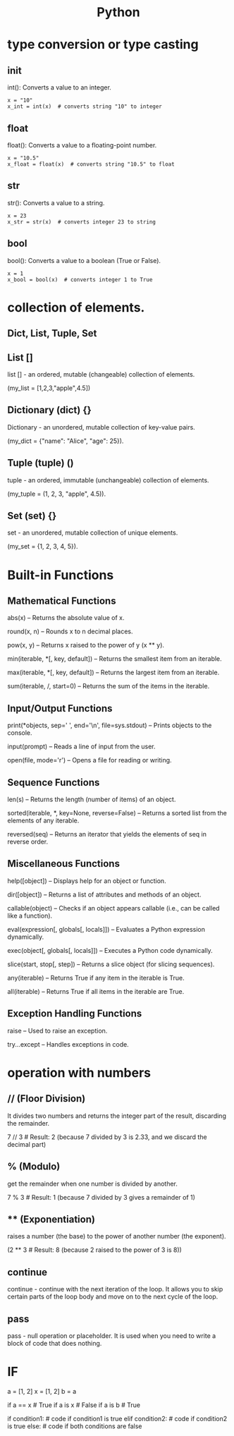 <div align="center">

# **Python**

</div>

# type conversion or type casting

## init

  int(): Converts a value to an integer.

    x = "10"
    x_int = int(x)  # converts string "10" to integer

## float

  float(): Converts a value to a floating-point number.
  
    x = "10.5"
    x_float = float(x)  # converts string "10.5" to float

## str

  str(): Converts a value to a string.

    x = 23
    x_str = str(x)  # converts integer 23 to string

## bool

  bool(): Converts a value to a boolean (True or False).

    x = 1
    x_bool = bool(x)  # converts integer 1 to True

# collection of elements.

## Dict, List, Tuple, Set

## List []

  list [] - an ordered, mutable (changeable) collection of elements.

  (my_list = [1,2,3,"apple",4.5])

##  Dictionary (dict) {}

  Dictionary - an unordered, mutable collection of key-value pairs.

  (my_dict = {"name": "Alice", "age": 25}).

## Tuple (tuple) ()

   tuple - an ordered, immutable (unchangeable) collection of elements.

   (my_tuple = (1, 2, 3, "apple", 4.5)).

## Set (set) {}

  set - an unordered, mutable collection of unique elements.

  (my_set = {1, 2, 3, 4, 5}).

# Built-in Functions

##  Mathematical Functions

  abs(x) – Returns the absolute value of x.
  
  round(x, n) – Rounds x to n decimal places.
  
  pow(x, y) – Returns x raised to the power of y (x ** y).
  
  min(iterable, *[, key, default]) – Returns the smallest item from an iterable.
  
  max(iterable, *[, key, default]) – Returns the largest item from an iterable.
  
  sum(iterable, /, start=0) – Returns the sum of the items in the iterable.

## Input/Output Functions

  print(*objects, sep=' ', end='\n', file=sys.stdout) – Prints objects to the console.
  
  input(prompt) – Reads a line of input from the user.
  
  open(file, mode='r') – Opens a file for reading or writing.

## Sequence Functions

  len(s) – Returns the length (number of items) of an object.
  
  sorted(iterable, *, key=None, reverse=False) – Returns a sorted list from the elements of any iterable.
  
  reversed(seq) – Returns an iterator that yields the elements of seq in reverse order.

## Miscellaneous Functions

  help([object]) – Displays help for an object or function.
  
  dir([object]) – Returns a list of attributes and methods of an object.
  
  callable(object) – Checks if an object appears callable (i.e., can be called like a function).
  
  eval(expression[, globals[, locals]]) – Evaluates a Python expression dynamically.
  
  exec(object[, globals[, locals]]) – Executes a Python code dynamically.
  
  slice(start, stop[, step]) – Returns a slice object (for slicing sequences).
  
  any(iterable) – Returns True if any item in the iterable is True.
  
  all(iterable) – Returns True if all items in the iterable are True.
  
## Exception Handling Functions

  raise – Used to raise an exception.
  
  try...except – Handles exceptions in code.


# operation with numbers

## // (Floor Division)

   It divides two numbers and returns the integer part of the result, discarding the remainder.

   7 // 3  # Result: 2 (because 7 divided by 3 is 2.33, and we discard the decimal part)

## % (Modulo)

  get the remainder when one number is divided by another. 

  7 % 3  # Result: 1 (because 7 divided by 3 gives a remainder of 1)

## ** (Exponentiation)

  raises a number (the base) to the power of another number (the exponent).
  
  (2 ** 3  # Result: 8 (because 2 raised to the power of 3 is 8))

## continue

  continue - continue with the next iteration of the loop. It allows you to skip certain parts of the loop body and move on to the next cycle of the loop.

## pass

  pass - null operation or placeholder. It is used when you need to write a block of code that does nothing. 

# IF

  a = [1, 2]
  x = [1, 2]
  b = a

  if a == x # True
  if a is x # False
  if a is b # True

  if condition1:
      # code if condition1 is true
  elif condition2:
      # code if condition2 is true
  else:
      # code if both conditions are false
